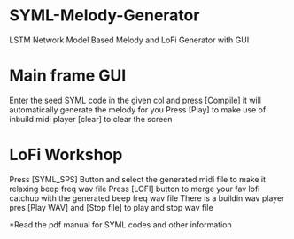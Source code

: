# SYML-Melody-Generator
LSTM  Network Model Based Melody and LoFi  Generator with GUI

# Main frame GUI 
Enter the seed SYML code in the given col and press [Compile] it will automatically generate the melody for you
Press [Play] to make use of inbuild midi player
[clear] to clear the screen

# LoFi Workshop
Press [SYML_SPS] Button and select the generated midi file to make it relaxing beep freq wav file
Press [LOFI] button to merge your fav lofi catchup with the generated beep freq wav file 
There is a  buildin wav player pres [Play WAV] and [Stop file] to play and stop wav file 

*Read the pdf manual for SYML codes and other information
